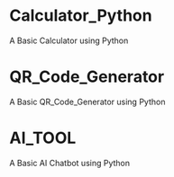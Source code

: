 # Calculator_Python
A Basic Calculator using Python

# QR_Code_Generator
A Basic QR_Code_Generator using Python

# AI_TOOL
A Basic AI Chatbot using Python
